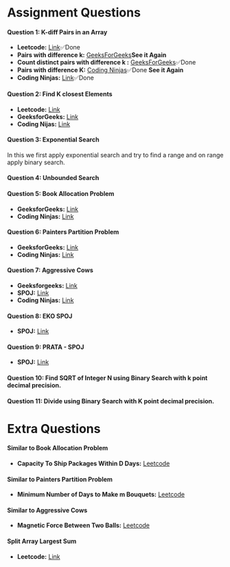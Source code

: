 # Assignment Questions

#### Question 1: K-diff Pairs in an Array
- **Leetcode:** [Link](https://leetcode.com/problems/k-diff-pairs-in-an-array/description/)✅Done
- **Pairs with difference k:** [GeeksForGeeks](https://practice.geeksforgeeks.org/problems/pairs-with-difference-k1713/1)**See it Again**
- **Count distinct pairs with difference k
:** [GeeksForGeeks](https://practice.geeksforgeeks.org/problems/count-distinct-pairs-with-difference-k1233/1)✅Done 
- **Pairs with difference K:** [Coding Ninjas](https://www.codingninjas.com/studio/problems/pair-with-diff-k_5393)✅Done **See it Again**
- **Coding Ninjas:** [Link](https://www.codingninjas.com/studio/problems/pair-difference-k_1089634)✅Done

#### Question 2: Find K closest Elements
- **Leetcode:** [Link](https://leetcode.com/problems/find-k-closest-elements/description/)
- **GeeksforGeeks:** [Link](https://practice.geeksforgeeks.org/problems/k-closest-elements3619/1)
- **Coding Nijas:** [Link](https://www.codingninjas.com/studio/problems/find-k-closest-elements_1263702)

#### Question 3: Exponential Search
 In this we first apply exponential search and try to find a range and on range apply binary search.


#### Question 4: Unbounded Search

#### Question 5: Book Allocation Problem
- **GeeksforGeeks:** [Link](https://practice.geeksforgeeks.org/problems/allocate-minimum-number-of-pages0937/1)
- **Coding Ninjas:** [Link](https://www.codingninjas.com/studio/problems/allocate-books_1090540)

#### Question 6: Painters Partition Problem
- **GeeksforGeeks:** [Link](https://practice.geeksforgeeks.org/problems/the-painters-partition-problem1535/1)
- **Coding Ninjas:** [Link](https://www.codingninjas.com/studio/problems/painter-s-partition-problem_1089557)

#### Question 7: Aggressive Cows   
- **Geeksforgeeks:** [Link](https://practice.geeksforgeeks.org/problems/aggressive-cows/0)
- **SPOJ:** [Link](https://www.spoj.com/problems/AGGRCOW/)
- **Coding Ninjas:** [Link](https://www.codingninjas.com/studio/problems/aggressive-cows_1082559)

#### Question 8: EKO SPOJ
- **SPOJ:** [Link](https://www.spoj.com/problems/EKO/)

#### Question 9: PRATA - SPOJ
- **SPOJ:** [Link](https://www.spoj.com/problems/PRATA/)

#### Question 10: Find SQRT of Integer N using Binary Search with k point decimal precision.

#### Question 11: Divide using Binary Search with K point decimal precision.

# Extra Questions
#### Similar to Book Allocation Problem
- **Capacity To Ship Packages Within D Days:** [Leetcode](https://leetcode.com/problems/capacity-to-ship-packages-within-d-days/)


#### Similar to Painters Partition Problem
- **Minimum Number of Days to Make m Bouquets:** [Leetcode](https://leetcode.com/problems/minimum-number-of-days-to-make-m-bouquets/description/)


#### Similar to Aggressive Cows
- **Magnetic Force Between Two Balls:** [Leetcode](https://leetcode.com/problems/split-array-largest-sum/description/)


#### Split Array Largest Sum
- **Leetcode:** [Link](https://leetcode.com/problems/split-array-largest-sum/description/)